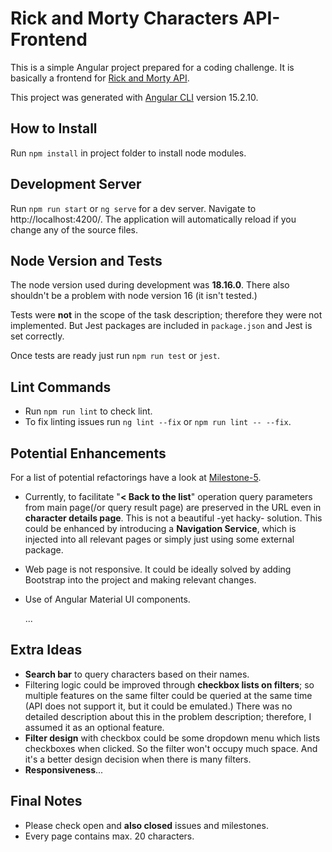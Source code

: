 # Rick and Morty Characters API-Frontend

This is a simple Angular project prepared for a coding challenge.
It is basically a frontend for [Rick and Morty API](https://rickandmortyapi.com/documentation/).

This project was generated with [Angular CLI](https://github.com/angular/angular-cli) version 15.2.10.

## How to Install

Run `npm install` in project folder to install node modules.

## Development Server

Run `npm run start` or `ng serve` for a dev server. Navigate to http://localhost:4200/. The application will
automatically reload if you
change any of the source files.

## Node Version and Tests

The node version used during development was **18.16.0**.
There also shouldn't be a problem with node version 16 (it isn't tested.)

Tests were **not** in the scope of the task description; therefore they were not implemented.
But Jest packages are included in `package.json` and Jest is set correctly.

Once tests are ready just run  `npm run test` or `jest`.

## Lint Commands

- Run `npm run lint` to check lint.
- To fix linting issues run `ng lint --fix` or `npm run lint -- --fix`.

## Potential Enhancements

For a list of potential refactorings have a look
at [Milestone-5](https://github.com/TanerUnal/rick-and-morty-characters/milestone/5).

- Currently, to facilitate "**< Back to the list**" operation query parameters from main page(/or query result page) are
  preserved in the URL even in **character details page**. This is not a beautiful -yet hacky- solution. This could be
  enhanced by introducing a **Navigation Service**, which is injected into all relevant pages or simply just using some
  external package.
- Web page is not responsive. It could be ideally solved by adding Bootstrap into the project and making relevant
  changes.
- Use of Angular Material UI components.

  ...

## Extra Ideas

- **Search bar** to query characters based on their names.
- Filtering logic could be improved through **checkbox lists on filters**; so multiple features on the same filter could
  be queried at the same time (API does not support it, but it could be emulated.) There was no detailed description
  about this in the problem description; therefore, I assumed it as an optional feature.
- **Filter design** with checkbox could be some dropdown menu which lists checkboxes when clicked. So the filter won't
  occupy much space. And it's a better design decision when there is many filters.
- **Responsiveness**...

## Final Notes

- Please check open and **also closed** issues and milestones.
- Every page contains max. 20 characters.
